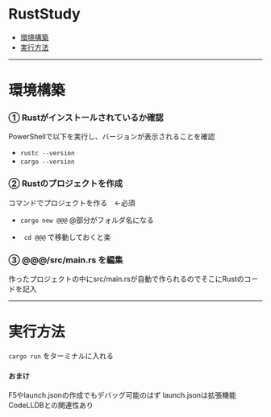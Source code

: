 # RustStudy
- [環境構築](#-環境構築)
- [実行方法](#-実行方法)
***
# 環境構築
### ① Rustがインストールされているか確認
PowerShellで以下を実行し、バージョンが表示されることを確認
  - `rustc --version　`
  - `cargo --version`

### ② Rustのプロジェクトを作成
コマンドでプロジェクトを作る　←必須
- `cargo new @@@`
@部分がフォルダ名になる

- ` cd @@@`
で移動しておくと楽

### ③ @@@/src/main.rs を編集
作ったプロジェクトの中にsrc/main.rsが自動で作られるのでそこにRustのコードを記入
***
# 実行方法
`cargo run`
をターミナルに入れる

#### おまけ
F5やlaunch.jsonの作成でもデバッグ可能のはず
launch.jsonは拡張機能CodeLLDBとの関連性あり
